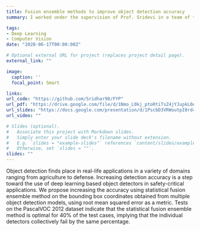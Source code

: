 ```yaml
---
title: Fusion ensemble methods to improve object detection accuracy
summary: I worked under the supervision of Prof. Sridevi in a team of three at the Department of Computer Science and Engineering, National Institute of Technology, Tiruchirappalli on my undergraduate capstone project. The project focuses on improving object detection accuracy by using fusion ensemble methods on the bounding box coordinates.

tags:
- Deep Learning
- Computer Vision
date: "2020-06-17T00:00:00Z"

# Optional external URL for project (replaces project detail page).
external_link: ""

image:
  caption: ''
  focal_point: Smart

links:
url_code: "https://github.com/Sridhar98/FYP"
url_pdf: "https://drive.google.com/file/d/1Nmo_L0kj_ptoRtiTsZ4jYJupkL0ARGl6/view?usp=sharing"
url_slides: "https://docs.google.com/presentation/d/1PscbD3VRWoutpI0rd4eIsf8zQxSyLzrhIIyFH7lz-S0/edit?usp=sharing"
url_video: ""

# Slides (optional).
#   Associate this project with Markdown slides.
#   Simply enter your slide deck's filename without extension.
#   E.g. `slides = "example-slides"` references `content/slides/example-slides.md`.
#   Otherwise, set `slides = ""`.
slides: ""
---
```

Object detection finds place in real-life applications in a variety of domains ranging from agriculture to defense. Increasing detection accuracy is a step toward the use of deep learning based object detectors in safety-critical applications. We propose increasing the accuracy using statistical fusion ensemble method on the bounding box coordinates obtained from multiple object detection models, using root mean squared error as a metric. Tests on the PascalVOC 2012 dataset indicate that the statistical fusion ensemble method is optimal for 40% of the test cases, implying that the individual detectors collectively fail by the same percentage.